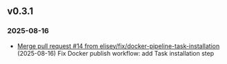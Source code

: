 ## v0.3.1
### 2025-08-16

- [Merge pull request #14 from elisey/fix/docker-pipeline-task-installation](https://github.com/elisey/number_trainer/pull/14) (2025-08-16)
  Fix Docker publish workflow: add Task installation step
